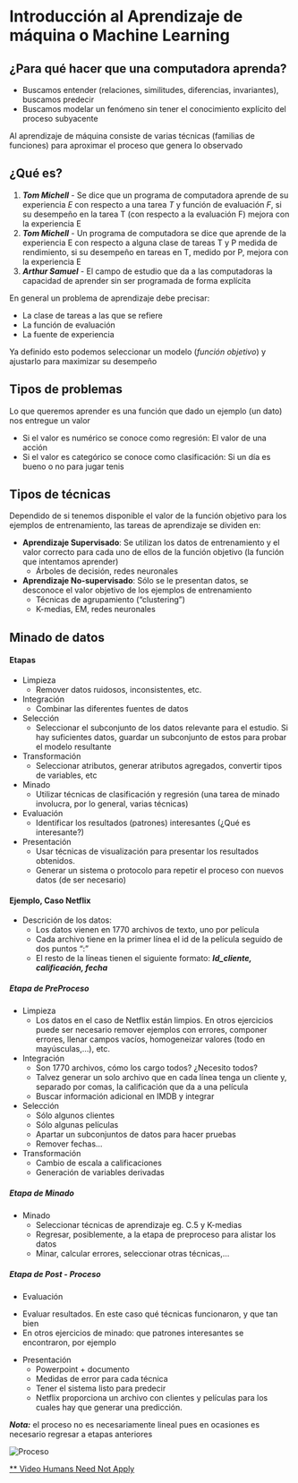 # Introducción al Aprendizaje de máquina o Machine Learning

## ¿Para qué hacer que una computadora aprenda?
  * Buscamos entender (relaciones, similitudes, diferencias, invariantes), buscamos predecir
  * Buscamos modelar un fenómeno sin tener el conocimiento explícito del proceso subyacente

Al aprendizaje de máquina consiste de varias técnicas (familias de funciones) para aproximar el proceso que genera lo observado

## ¿Qué es?
  1. **_*Tom Michell*_** - Se dice que un programa de computadora aprende de su experiencia *E* con respecto a una tarea *T* y función de evaluación *F*, si su desempeño en la tarea T (con respecto a la evaluación F) mejora con la experiencia E
  2. **_*Tom Michell*_** - Un programa de computadora se dice que aprende de la experiencia E con respecto a alguna clase de tareas T y P medida de rendimiento, si su desempeño en tareas en T, medido por P, mejora con la experiencia E
  3. **_*Arthur Samuel*_** - El campo de estudio que da a las computadoras la capacidad de aprender sin ser programada de forma explícita
  
En general un problema de aprendizaje debe precisar:
  * La clase de tareas a las que se refiere
  * La función de evaluación 
  * La fuente de experiencia

Ya definido esto podemos seleccionar un modelo (_*función objetivo*_) y ajustarlo para maximizar su desempeño 

## Tipos de problemas
Lo que queremos aprender es una función que dado un ejemplo (un dato) nos entregue un valor
  * Si el valor es numérico se conoce como regresión: El valor de una acción
  * Si el valor es categórico se conoce como clasificación: Si un día es bueno o no para jugar tenis

## Tipos de técnicas
Dependido de si tenemos disponible el valor de la función objetivo para los ejemplos de entrenamiento, las tareas de aprendizaje se dividen en:
  * **Aprendizaje Supervisado**: Se utilizan los datos de entrenamiento y el valor correcto para cada uno de ellos de la función objetivo (la función que intentamos aprender)
    - Árboles de decisión, redes neuronales
  * **Aprendizaje No-supervisado**: Sólo se le presentan datos, se desconoce el valor objetivo de los ejemplos de entrenamiento
    - Técnicas de agrupamiento (“clustering”)
    - K-medias, EM, redes neuronales
    
## Minado de datos
#### Etapas
  * Limpieza
    - Remover datos ruidosos, inconsistentes, etc.
  * Integración
    - Combinar las diferentes fuentes de datos
  * Selección
    - Seleccionar el subconjunto de los datos relevante para el estudio. Si hay suficientes datos, guardar un subconjunto de estos para probar el modelo resultante
  * Transformación
    - Seleccionar atributos, generar atributos agregados, convertir tipos de variables, etc
  * Minado
    - Utilizar técnicas de clasificación y regresión (una tarea de minado involucra, por lo general, varias técnicas)
  * Evaluación
    - Identificar los resultados (patrones) interesantes (¿Qué es interesante?)
  * Presentación
    - Usar técnicas de visualización para presentar los resultados obtenidos.
    - Generar un sistema o protocolo para repetir el proceso con nuevos datos (de ser necesario)

#### Ejemplo, Caso Netflix
  * Descrición de los datos:
    - Los datos vienen en 1770 archivos de texto, uno por película
    - Cada archivo tiene en la primer línea el id de la película seguido de dos puntos “:”
    - El resto de la líneas tienen el siguiente formato: **_*Id_cliente, calificación, fecha*_**
    
##### **Etapa de PreProceso**
  * Limpieza
    - Los datos en el caso de Netflix están limpios. En otros ejercicios puede ser necesario remover ejemplos con errores, componer errores, llenar campos vacíos, homogeneizar valores (todo en mayúsculas,…), etc.
  * Integración
    - Son 1770 archivos, cómo los cargo todos? ¿Necesito todos?
    - Talvez generar un solo archivo que en cada línea tenga un cliente y, separado por comas, la calificación que da a una película
    - Buscar información adicional en IMDB y integrar
  * Selección
    - Sólo algunos clientes
    - Sólo algunas películas
    - Apartar un subconjuntos de datos para hacer pruebas
    - Remover fechas…
  * Transformación
    - Cambio de escala a calificaciones
    - Generación de variables derivadas

##### **Etapa de Minado**
  * Minado
    - Seleccionar técnicas de aprendizaje eg. C.5 y K-medias
    - Regresar, posiblemente, a la etapa de preproceso para alistar los datos
    - Minar, calcular errores, seleccionar otras técnicas,…

##### **Etapa de Post - Proceso**
  * Evaluación
  - Evaluar resultados. En este caso qué técnicas funcionaron, y que tan bien
  - En otros ejercicios de minado: que patrones interesantes se encontraron, por ejemplo
  * Presentación
    - Powerpoint + documento
    - Medidas de error para cada técnica
    - Tener el sistema listo para predecir
    - Netflix proporciona un archivo con clientes y películas para los cuales hay que generar una predicción. 

**_*Nota:*_** el proceso no es necesariamente lineal pues en ocasiones es necesario regresar a etapas anteriores

![Proceso](tareas/images/NaivesBayesContinous.png)

[**  Video Humans Need Not Apply](https://www.youtube.com/watch?v=7Pq-S557XQU)
